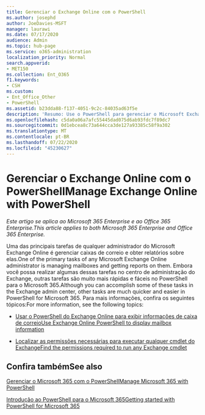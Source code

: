 ```yaml
---
title: Gerenciar o Exchange Online com o PowerShell
ms.author: josephd
author: JoeDavies-MSFT
manager: laurawi
ms.date: 07/17/2020
audience: Admin
ms.topic: hub-page
ms.service: o365-administration
localization_priority: Normal
search.appverid:
- MET150
ms.collection: Ent_O365
f1.keywords:
- CSH
ms.custom:
- Ent_Office_Other
- PowerShell
ms.assetid: b23dda88-f137-4051-9c2c-84035ad63f5e
description: 'Resumo: Use o PowerShell para gerenciar o Microsoft Exchange Online, incluindo a exibição da configuração de caixa de correio e relatórios avançados.'
ms.openlocfilehash: c5da0a06a7afc55445dad075d6ab93fdc7f89dc7
ms.sourcegitcommit: 0d1ebcea8c73a644cca3de127a93385c58f9a302
ms.translationtype: MT
ms.contentlocale: pt-BR
ms.lasthandoff: 07/22/2020
ms.locfileid: "45230627"
---
```

# <a name="manage-exchange-online-with-powershell"></a><span data-ttu-id="8ac3c-103">Gerenciar o Exchange Online com o PowerShell</span><span class="sxs-lookup"><span data-stu-id="8ac3c-103">Manage Exchange Online with PowerShell</span></span>

<span data-ttu-id="8ac3c-104">*Este artigo se aplica ao Microsoft 365 Enterprise e ao Office 365 Enterprise.*</span><span class="sxs-lookup"><span data-stu-id="8ac3c-104">*This article applies to both Microsoft 365 Enterprise and Office 365 Enterprise.*</span></span>

<span data-ttu-id="8ac3c-105">Uma das principais tarefas de qualquer administrador do Microsoft Exchange Online é gerenciar caixas de correio e obter relatórios sobre elas.</span><span class="sxs-lookup"><span data-stu-id="8ac3c-105">One of the primary tasks of any Microsoft Exchange Online administrator is managing mailboxes and getting reports on them.</span></span> <span data-ttu-id="8ac3c-106">Embora você possa realizar algumas dessas tarefas no centro de administração do Exchange, outras tarefas são muito mais rápidas e fáceis no PowerShell para o Microsoft 365.</span><span class="sxs-lookup"><span data-stu-id="8ac3c-106">Although you can accomplish some of these tasks in the Exchange admin center, other tasks are much quicker and easier in PowerShell for Microsoft 365.</span></span> <span data-ttu-id="8ac3c-107">Para mais informações, confira os seguintes tópicos:</span><span class="sxs-lookup"><span data-stu-id="8ac3c-107">For more information, see the following topics:</span></span>
  
- [<span data-ttu-id="8ac3c-108">Usar o PowerShell do Exchange Online para exibir informações de caixa de correio</span><span class="sxs-lookup"><span data-stu-id="8ac3c-108">Use Exchange Online PowerShell to display mailbox information</span></span>](https://docs.microsoft.com/exchange/recipients-in-exchange-online/manage-user-mailboxes/use-powershell-to-display-mailbox-information)
    
- [<span data-ttu-id="8ac3c-109">Localizar as permissões necessárias para executar qualquer cmdlet do Exchange</span><span class="sxs-lookup"><span data-stu-id="8ac3c-109">Find the permissions required to run any Exchange cmdlet</span></span>](https://docs.microsoft.com/powershell/exchange/exchange-server/find-exchange-cmdlet-permissions)
    
## <a name="see-also"></a><span data-ttu-id="8ac3c-110">Confira também</span><span class="sxs-lookup"><span data-stu-id="8ac3c-110">See also</span></span>

[<span data-ttu-id="8ac3c-111">Gerenciar o Microsoft 365 com o PowerShell</span><span class="sxs-lookup"><span data-stu-id="8ac3c-111">Manage Microsoft 365 with PowerShell</span></span>](manage-office-365-with-office-365-powershell.md)
  
[<span data-ttu-id="8ac3c-112">Introdução ao PowerShell para o Microsoft 365</span><span class="sxs-lookup"><span data-stu-id="8ac3c-112">Getting started with PowerShell for Microsoft 365</span></span>](getting-started-with-office-365-powershell.md)

